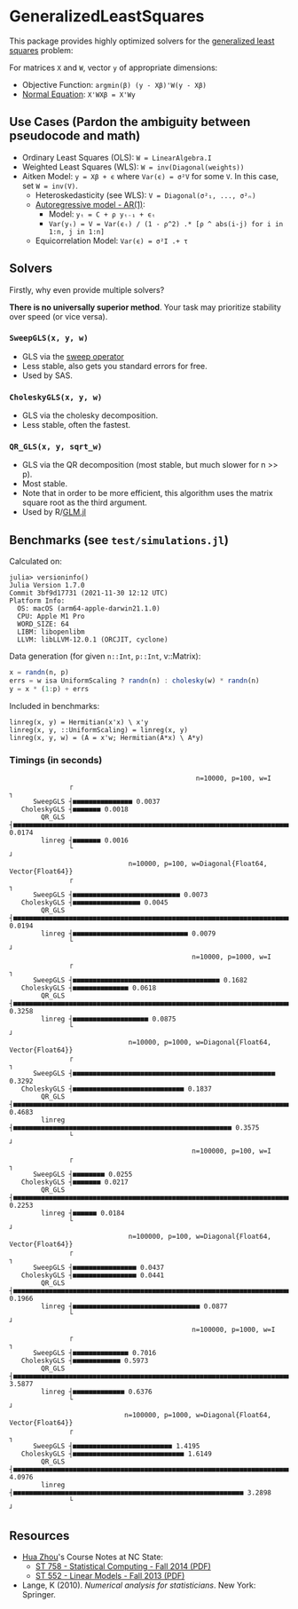 # GeneralizedLeastSquares

This package provides highly optimized solvers for the [generalized least squares](https://en.wikipedia.org/wiki/Generalized_least_squares) problem:

For matrices `X` and `W`, vector `y` of appropriate dimensions:

- Objective Function: `argmin(β) (y - Xβ)'W(y - Xβ)`
- [Normal Equation](https://mathworld.wolfram.com/NormalEquation.html): `X'WXβ = X'Wy`

## Use Cases (Pardon the ambiguity between pseudocode and math)

- Ordinary Least Squares (OLS): `W = LinearAlgebra.I`
- Weighted Least Squares (WLS): `W = inv(Diagonal(weights))`
- Aitken Model: `y = Xβ + ϵ` where `Var(ϵ) = σ²V` for some `V`.  In this case, set `W = inv(V)`.
    - Heteroskedasticity (see WLS): `V = Diagonal(σ²₁, ..., σ²ₙ)`
    - [Autoregressive model - AR(1)](https://en.wikipedia.org/wiki/Autoregressive_model):
        - Model: `yₜ = C + ρ yₜ₋₁ + ϵₜ`
        - `Var(yₜ) = V = Var(ϵₜ) / (1 - ρ^2) .* [ρ ^ abs(i-j) for i in 1:n, j in 1:n]`
    - Equicorrelation Model: `Var(ϵ) = σ²I .+ τ`


## Solvers

Firstly, why even provide multiple solvers?

**There is no universally superior method**.  Your task may prioritize stability over speed (or vice versa).

### `SweepGLS(x, y, w)`

- GLS via the [sweep operator](https://github.com/joshday/SweepOperator.jl)
- Less stable, also gets you standard errors for free.
- Used by SAS.

### `CholeskyGLS(x, y, w)`

- GLS via the cholesky decomposition.
- Less stable, often the fastest.

### `QR_GLS(x, y, sqrt_w)`

- GLS via the QR decomposition (most stable, but much slower for n >> p).
- Most stable.
- Note that in order to be more efficient, this algorithm uses the matrix square root as the third argument.
- Used by R/[GLM.jl](https://github.com/JuliaStats/GLM.jl)

## Benchmarks (see `test/simulations.jl`)

Calculated on:
```
julia> versioninfo()
Julia Version 1.7.0
Commit 3bf9d17731 (2021-11-30 12:12 UTC)
Platform Info:
  OS: macOS (arm64-apple-darwin21.1.0)
  CPU: Apple M1 Pro
  WORD_SIZE: 64
  LIBM: libopenlibm
  LLVM: libLLVM-12.0.1 (ORCJIT, cyclone)
```

Data generation (for given `n::Int`, `p::Int`, v::Matrix):

```julia
x = randn(n, p)
errs = w isa UniformScaling ? randn(n) : cholesky(w) * randn(n)
y = x * (1:p) + errs
```

Included in benchmarks:
```
linreg(x, y) = Hermitian(x'x) \ x'y
linreg(x, y, ::UniformScaling) = linreg(x, y)
linreg(x, y, w) = (A = x'w; Hermitian(A*x) \ A*y)
```

### Timings (in seconds)
```
                                               n=10000, p=100, w=I
               ┌                                                                                ┐
      SweepGLS ┤■■■■■■■■■■■■■■■ 0.0037
   CholeskyGLS ┤■■■■■■■ 0.0018
        QR_GLS ┤■■■■■■■■■■■■■■■■■■■■■■■■■■■■■■■■■■■■■■■■■■■■■■■■■■■■■■■■■■■■■■■■■■■■■■■■ 0.0174
        linreg ┤■■■■■■■ 0.0016
               └                                                                                ┘
                              n=10000, p=100, w=Diagonal{Float64, Vector{Float64}}
               ┌                                                                                ┐
      SweepGLS ┤■■■■■■■■■■■■■■■■■■■■■■■■■■■ 0.0073
   CholeskyGLS ┤■■■■■■■■■■■■■■■■■ 0.0045
        QR_GLS ┤■■■■■■■■■■■■■■■■■■■■■■■■■■■■■■■■■■■■■■■■■■■■■■■■■■■■■■■■■■■■■■■■■■■■■■■■ 0.0194
        linreg ┤■■■■■■■■■■■■■■■■■■■■■■■■■■■■■ 0.0079
               └                                                                                ┘
                                              n=10000, p=1000, w=I
               ┌                                                                                ┐
      SweepGLS ┤■■■■■■■■■■■■■■■■■■■■■■■■■■■■■■■■■■■■■ 0.1682
   CholeskyGLS ┤■■■■■■■■■■■■■■ 0.0618
        QR_GLS ┤■■■■■■■■■■■■■■■■■■■■■■■■■■■■■■■■■■■■■■■■■■■■■■■■■■■■■■■■■■■■■■■■■■■■■■■■ 0.3258
        linreg ┤■■■■■■■■■■■■■■■■■■■ 0.0875
               └                                                                                ┘
                              n=10000, p=1000, w=Diagonal{Float64, Vector{Float64}}
               ┌                                                                                ┐
      SweepGLS ┤■■■■■■■■■■■■■■■■■■■■■■■■■■■■■■■■■■■■■■■■■■■■■■■■■■■ 0.3292
   CholeskyGLS ┤■■■■■■■■■■■■■■■■■■■■■■■■■■■■ 0.1837
        QR_GLS ┤■■■■■■■■■■■■■■■■■■■■■■■■■■■■■■■■■■■■■■■■■■■■■■■■■■■■■■■■■■■■■■■■■■■■■■■■ 0.4683
        linreg ┤■■■■■■■■■■■■■■■■■■■■■■■■■■■■■■■■■■■■■■■■■■■■■■■■■■■■■■■ 0.3575
               └                                                                                ┘
                                              n=100000, p=100, w=I
               ┌                                                                                ┐
      SweepGLS ┤■■■■■■■■ 0.0255
   CholeskyGLS ┤■■■■■■■ 0.0217
        QR_GLS ┤■■■■■■■■■■■■■■■■■■■■■■■■■■■■■■■■■■■■■■■■■■■■■■■■■■■■■■■■■■■■■■■■■■■■■■■■ 0.2253
        linreg ┤■■■■■■ 0.0184
               └                                                                                ┘
                              n=100000, p=100, w=Diagonal{Float64, Vector{Float64}}
               ┌                                                                                ┐
      SweepGLS ┤■■■■■■■■■■■■■■■■ 0.0437
   CholeskyGLS ┤■■■■■■■■■■■■■■■■ 0.0441
        QR_GLS ┤■■■■■■■■■■■■■■■■■■■■■■■■■■■■■■■■■■■■■■■■■■■■■■■■■■■■■■■■■■■■■■■■■■■■■■■■ 0.1966
        linreg ┤■■■■■■■■■■■■■■■■■■■■■■■■■■■■■■■■ 0.0877
               └                                                                                ┘
                                              n=100000, p=1000, w=I
               ┌                                                                                ┐
      SweepGLS ┤■■■■■■■■■■■■■■ 0.7016
   CholeskyGLS ┤■■■■■■■■■■■■ 0.5973
        QR_GLS ┤■■■■■■■■■■■■■■■■■■■■■■■■■■■■■■■■■■■■■■■■■■■■■■■■■■■■■■■■■■■■■■■■■■■■■■■■ 3.5877
        linreg ┤■■■■■■■■■■■■■ 0.6376
               └                                                                                ┘
                             n=100000, p=1000, w=Diagonal{Float64, Vector{Float64}}
               ┌                                                                                ┐
      SweepGLS ┤■■■■■■■■■■■■■■■■■■■■■■■■■ 1.4195
   CholeskyGLS ┤■■■■■■■■■■■■■■■■■■■■■■■■■■■■ 1.6149
        QR_GLS ┤■■■■■■■■■■■■■■■■■■■■■■■■■■■■■■■■■■■■■■■■■■■■■■■■■■■■■■■■■■■■■■■■■■■■■■■■ 4.0976
        linreg ┤■■■■■■■■■■■■■■■■■■■■■■■■■■■■■■■■■■■■■■■■■■■■■■■■■■■■■■■■■■ 3.2898
               └                                                                                ┘
```

## Resources

- [Hua Zhou](http://hua-zhou.github.io)'s Course Notes at NC State:
    - [ST 758 - Statistical Computing - Fall 2014 (PDF)](http://hua-zhou.github.io/teaching/st758-2014fall/ST758-2014-Fall-LecNotes.pdf)
    - [ST 552 - Linear Models - Fall 2013 (PDF)](http://hua-zhou.github.io/teaching/st552-2013fall/ST552-2013-Fall-LecNotes.pdf)
- Lange, K (2010). *Numerical analysis for statisticians*. New York: Springer.
